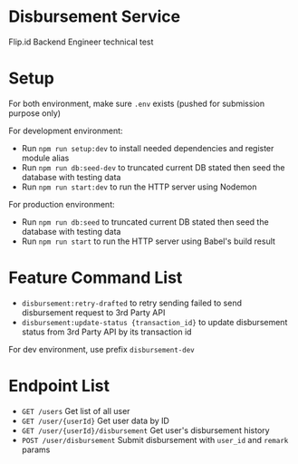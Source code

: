 # Disbursement Service

Flip.id Backend Engineer technical test

# Setup

For both environment, make sure `.env` exists (pushed for submission purpose only)

For development environment:

- Run `npm run setup:dev` to install needed dependencies and register module alias
- Run `npm run db:seed-dev` to truncated current DB stated then seed the database with testing data
- Run `npm run start:dev` to run the HTTP server using Nodemon

For production environment:

- Run `npm run db:seed` to truncated current DB stated then seed the database with testing data
- Run `npm run start` to run the HTTP server using Babel's build result

# Feature Command List

- `disbursement:retry-drafted` to retry sending failed to send disbursement request to 3rd Party API
- `disbursement:update-status {transaction_id}` to update disbursement status from 3rd Party API by its transaction id

For dev environment, use prefix `disbursement-dev`

# Endpoint List

- `GET /users` Get list of all user
- `GET /user/{userId}` Get user data by ID
- `GET /user/{userId}/disbursement` Get user's disbursement history
- `POST /user/disbursement` Submit disbursement with `user_id` and `remark` params
